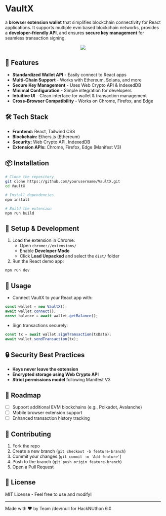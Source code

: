 # VaultX 

a **browser extension wallet** that simplifies blockchain connectivity for React applications. It supports multiple evm based blockchain networks, provides a **developer-friendly API**, and ensures **secure key management** for seamless transaction signing.

<div align="center">
  <img src="https://github.com/user-attachments/assets/752e24b9-379c-42c6-99c6-5ee8b8be94af"></img>
</div>

## 🚀 Features
- **Standardized Wallet API** - Easily connect to React apps
- **Multi-Chain Support** - Works with Ethereum, Solana, and more
- **Secure Key Management** - Uses Web Crypto API & IndexedDB
- **Minimal Configuration** - Simple integration for developers
- **Intuitive UI** - Clean interface for wallet & transaction management
- **Cross-Browser Compatibility** - Works on Chrome, Firefox, and Edge

## 🛠️ Tech Stack
- **Frontend:** React, Tailwind CSS
- **Blockchain:** Ethers.js (Ethereum)
- **Security:** Web Crypto API, IndexedDB
- **Extension APIs:** Chrome, Firefox, Edge (Manifest V3)

## 📦 Installation
```bash
# Clone the repository
git clone https://github.com/yourusername/VaultX.git
cd VaultX

# Install dependencies
npm install

# Build the extension
npm run build
```

## 🔧 Setup & Development
1. Load the extension in Chrome:
   - Open `chrome://extensions/`
   - Enable **Developer Mode**
   - Click **Load Unpacked** and select the `dist/` folder
2. Run the React demo app:
```bash
npm run dev
```

## 📜 Usage
- Connect VaultX to your React app with:
```javascript
const wallet = new VaultX();
await wallet.connect();
const balance = await wallet.getBalance();
```
- Sign transactions securely:
```javascript
const tx = await wallet.signTransaction(txData);
await wallet.sendTransaction(tx);
```

## 🔒 Security Best Practices
- **Keys never leave the extension**
- **Encrypted storage using Web Crypto API**
- **Strict permissions model** following Manifest V3

## 📌 Roadmap
- [ ] Support additional EVM blockchains (e.g., Polkadot, Avalanche)
- [ ] Mobile browser extension support
- [ ] Enhanced transaction history tracking

## 🤝 Contributing
1. Fork the repo
2. Create a new branch (`git checkout -b feature-branch`)
3. Commit your changes (`git commit -m 'Add feature'`)
4. Push to the branch (`git push origin feature-branch`)
5. Open a Pull Request

## 📄 License
MIT License - Feel free to use and modify!

---
Made with ❤️ by Team /dev/null for HackNUthon 6.0
